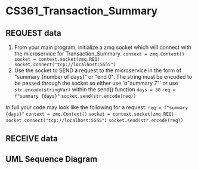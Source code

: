 # CS361_Transaction_Summary

## REQUEST data
1. From your main program, initialize a zmq socket which will connect with the microservice for Transaction_Summary.
   `context = zmq.Context()
   socket = context.socket(zmq.REQ)
   socket.connect("tcp://localhost:5555")`
3. Use the socket to SEND a request to the microservice in the form of "summary {number of days}" or "end 0". The string must be encoded to be passed through the socket so either use 'b"summary 7"' or use `str.encode(stringVar)` within the send() function
   `days = 30`
   `req = f"summary {days}"`
   `socket.send(str.encode(req))`

In full your code may look like the following for a request:
  `req = f"summary {days}"`
  `context = zmq.Context()`
  `socket = context.socket(zmq.REQ)`
  `socket.connect("tcp://localhost:5555")`
  `socket.send(str.encode(req))`

## RECEIVE data


## UML Sequence Diagram

